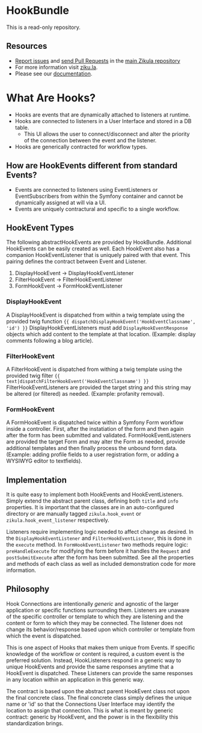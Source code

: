HookBundle
==========

This is a read-only repository.

Resources
---------

  * [Report issues](https://github.com/zikula/core/issues) and
    [send Pull Requests](https://github.com/zikula/core/pulls)
    in the [main Zikula repository](https://github.com/zikula/core)
  * For more information visit [ziku.la](https://ziku.la/).
  * Please see our [documentation](https://docs.ziku.la).

What Are Hooks?
===============
 - Hooks are events that are dynamically attached to listeners at runtime.
 - Hooks are connected to listeners in a User Interface and stored in a DB table.
   - This UI allows the user to connect/disconnect and alter the priority of the
     connection between the event and the listener.
 - Hooks are generically contracted for workflow types.

How are HookEvents different from standard Events?
--------------------------------------------------
 - Events are connected to listeners using EventListeners or EventSubscribers from
   within the Symfony container and cannot be dynamically assigned at will via a UI.
 - Events are uniquely contractural and specific to a single workflow.

HookEvent Types
---------------
The following abstractHookEvents are provided by HookBundle. Additional
HookEvents can be easily created as well. Each HookEvent also has a companion
HookEventListener that is uniquely paired with that event. This pairing defines the
contract between Event and Listener.
 1. DisplayHookEvent -> DisplayHookEventListener
 2. FilterHookEvent -> FilterHookEventListener
 3. FormHookEvent -> FormHookEventListener

### DisplayHookEvent
A DisplayHookEvent is dispatched from within a twig template using the provided
twig function `{{ dispatchDisplayHookEvent('HookEventClassname', 'id') }}`
DisplayHookEventListeners must add `DisplayHookEventResponse` objects which add
content to the template at that location. (Example: display comments following a 
blog article).

### FilterHookEvent
A FilterHookEvent is dispatched from withing a twig template using the provided
twig filter `{{ text|dispatchFilterHookEvent('HookEventClassname') }}`
FilterHookEventListeners are provided the target string and this string may be
altered (or filtered) as needed. (Example: profanity removal).

### FormHookEvent
A FormHookEvent is dispatched twice within a Symfony Form workflow inside a
controller. First, after the instatiation of the form and then again after the form
has been submitted and validated. FormHookEventListeners are provided the target
Form and may alter the Form as needed, provide additional templates and then finally
process the unbound form data. (Example: adding profile fields to a user 
registration form, or adding a WYSIWYG editor to textfields).

Implementation
--------------
It is quite easy to implement both HookEvents and HookEventListeners. Simply extend
the abstract parent class, defining both `title` and `info` properties. It is 
important that the classes are in an auto-configured directory or are manually
tagged `zikula.hook_event` or `zikula.hook_event_listener` respectively.

Listeners require implementing logic needed to affect change as desired. In the
`DisplayHookEventListener` and `FilterHookEventListener`, this is done in the 
`execute` method. In `FormHookEventListener` two methods require logic: 
`preHandleExecute` for modifying the form before it handles the `Request` and 
`postSubmitExecute` after the form has been submitted. See all the properties and 
methods of each class as well as included demonstration code for more information.

Philosophy
----------
Hook Connections are intentionally _generic_ and agnostic of the larger application
or specific functions surrounding them. Listeners are unaware of the specific 
controller or template to which they are listening and the content or form to which
they may be connected. The listener does not change its behavior/response based
upon which controller or template from which the event is dispatched.

This is one aspect of Hooks that makes them unique from Events. If specific 
knowledge of the workflow or content is required, a custom event is the preferred 
solution. Instead, HookListeners respond in a generic way to unique HookEvents and
provide the same responses anytime that a HookEvent is dispatched. These Listeners 
can provide the same responses in any location within an application in this 
generic way.

The contract is based upon the abstract parent HookEvent class not upon the final 
concrete class. The final concrete class simply defines the unique name or 'id' so
that the Connections User Interface may identify the location to assign that 
connection. This is what is meant by generic contract: generic by HookEvent, and
the power is in the flexibility this standardization brings.
